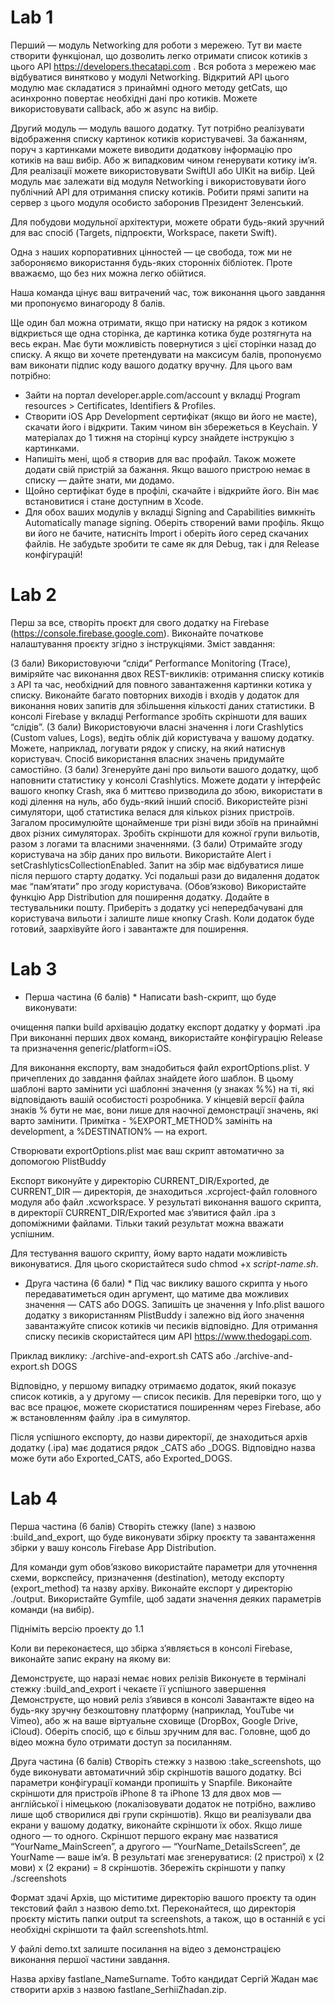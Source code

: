# Lab 1

Перший — модуль Networking для роботи з мережею. Тут ви маєте створити функціонал, що дозволить легко отримати список котиків з цього API https://developers.thecatapi.com . Вся робота з мережею має відбуватися винятково у модулі Networking. Відкритий API цього модулю має складатися з принаймні одного методу getCats, що асинхронно повертає необхідні дані про котиків. Можете використовувати callback, або ж async на вибір.

Другий модуль — модуль вашого додатку. Тут потрібно реалізувати відображення списку картинок котиків користувачеві. За бажанням, поруч з картинками можете виводити додаткову інформацію про котиків на ваш вибір. Або ж випадковим чином генерувати котику імʼя. Для реалізації можете використовувати SwiftUI або UIKit на вибір. Цей модуль має залежати від модуля Networking і використовувати його публічний API для отримання списку котиків. Робити прямі запити на сервер з цього модуля особисто заборонив Президент Зеленський.

Для побудови модульної архітектури, можете обрати будь-який зручний для вас спосіб (Targets, підпроєкти, Workspace, пакети Swift).

Одна з наших корпоративних цінностей — це свобода, тож ми не забороняємо використання будь-яких сторонніх бібліотек. Проте вважаємо, що без них можна легко обійтися.

Наша команда цінує ваш витрачений час, тож виконання цього завдання ми пропонуємо винагороду 8 балів.

Ще один бал можна отримати, якщо при натиску на рядок з котиком відкриється ще одна сторінка, де картинка котика буде розтягнута на весь екран. Має бути можливість повернутися з цієї сторінки назад до списку. А якщо ви хочете претендувати на максисум балів, пропонуємо вам виконати підпис коду вашого додатку вручну. Для цього вам потрібно:

- Зайти на портал developer.apple.com/account у вкладці Program resources > Certificates, Identifiers & Profiles.
- Створити iOS App Development сертифікат (якщо ви його не маєте), скачати його і відкрити. Таким чином він збережеться в Keychain. У матеріалах до 1 тижня на сторінці курсу знайдете інструкцію з картинками.
- Напишіть мені, щоб я створив для вас профайл. Також можете додати свій пристрій за бажання. Якщо вашого пристрою немає в списку — дайте знати, ми додамо.
- Щойно сертифікат буде в профілі, скачайте і відкрийте його. Він має встановитися і стане доступним в Xcode.
- Для обох ваших модулів у вкладці Signing and Capabilities вимкніть Automatically manage signing. Оберіть створений вами профіль. Якщо ви його не бачите, натисніть Import і оберіть його серед скачаних файлів. Не забудьте зробити те саме як для Debug, так і для Release конфігурацій!


# Lab 2

Перш за все, створіть проєкт для свого додатку на Firebase (https://console.firebase.google.com). Виконайте початкове налаштування проєкту згідно з інструкціями. Зміст завдання:

(3 бали) Використовуючи “сліди” Performance Monitoring (Trace), виміряйте час виконання двох REST-викликів: отримання списку котиків з API та час, необхідний для повного завантаження картинки котика у списку. Виконайте багато повторних виходів і входів у додаток для виконання нових запитів для збільшення кількості даних статистики. В консолі Firebase у вкладці Performance зробіть скріншоти для ваших “слідів”.
(3 бали) Використовуючи власні значення і логи Crashlytics (Custom values, Logs), ведіть облік дій користувача у вашому додатку. Можете, наприклад, логувати рядок у списку, на який натиснув користувач. Спосіб використання власних значень придумайте самостійно.
(3 бали) Згенеруйте дані про вильоти вашого додатку, щоб наповнити статистику у консолі Crashlytics. Можете додати у інтерфейс вашого кнопку Crash, яка б миттєво призводила до збою, використати в коді ділення на нуль, або будь-який інший спосіб. Використейте різні симулятори, щоб статистика велася для кількох різних пристроїв. Загалом просимулюйте щонайменше три різні види збоїв на принаймні двох різних симуляторах. Зробіть скріншоти для кожної групи вильотів, разом з логами та власними значеннями.
(3 бали) Отримайте згоду користувача на збір даних про вильоти. Використайте Alert і setCrashlyticsCollectionEnabled. Запит на збір має відбуватися лише після першого старту додатку. Усі подальші рази до видалення додаток має “памʼятати” про згоду користувача.
(Обовʼязково) Використайте функцію App Distribution для поширення додатку. Додайте в тестувальники пошту. Приберіть з додатку усі непередбачувані для користувача вильоти і залиште лише кнопку Crash. Коли додаток буде готовий, заархівуйте його і завантажте для поширення.


# Lab 3

* Перша частина (6 балів) *
Написати bash-скрипт, що буде виконувати:

очищення папки build
архівацію додатку
експорт додатку у форматі .ipa
При виконанні перших двох команд, використайте конфігурацію Release та призначення generic/platform=iOS.

Для виконання експорту, вам знадобиться файл exportOptions.plist. У причеплених до завдання файлах знайдете його шаблон. В цьому шаблоні варто замінити усі шаблонні значення (у знаках %%) на ті, які відповідають вашій особистості розробника. У кінцевій версії файла знаків % бути не має, вони лише для наочної демонстрації значень, які варто замінити. Примітка - %EXPORT_METHOD% замініть на development, а %DESTINATION% — на export.

Створювати exportOptions.plist має ваш скрипт автоматично за допомогою PlistBuddy

Експорт виконуйте у директорію CURRENT_DIR/Exported, де CURRENT_DIR — директорія, де знаходиться .xcproject-файл головного модуля або файл .xcworkspace. У результаті виконання вашого скрипта, в директорії CURRENT_DIR/Exported має зʼявитися файл .ipa з допоміжними файлами. Тільки такий результат можна вважати успішним.

Для тестування вашого скрипту, йому варто надати можливість виконуватися. Для цього скористайтеся sudo chmod +x *script-name.sh*.

* Друга частина (6 бали) *
Під час виклику вашого скрипта у нього передаватиметься один аргумент, що матиме два можливих значення — CATS або DOGS. Запишіть це значення у Info.plist вашого додатку з використанням PlistBuddy і залежно від його значення завантажуйте список котиків чи песиків відповідно. Для отримання списку песиків скористайтеся цим API https://www.thedogapi.com.

Приклад виклику: ./archive-and-export.sh CATS або ./archive-and-export.sh DOGS

Відповідно, у першому випадку отримаємо додаток, який показує список котиків, а у другому — список песиків. Для перевірки того, що у вас все працює, можете скористатися поширенням через Firebase, або ж встановленням файлу .ipa в симулятор.

Після успішного експорту, до назви директорії, де знаходиться архів додатку (.ipa) має додатися рядок _CATS або _DOGS. Відповідно назва може бути або Exported_CATS, або Exported_DOGS.


# Lab 4
Перша частина (6 балів)
Створіть стежку (lane) з назвою :build_and_export, що буде виконувати збірку проєкту та завантаження збірки у вашу консоль Firebase App Distribution.

Для команди gym обовʼязково використайте параметри для уточнення схеми, воркспейсу, призначення (destination), методу експорту (export_method) та назву архіву. Виконайте експорт у директорію ./output. Використайте Gymfile, щоб задати значення деяких параметрів команди (на вибір).

Підніміть версію проекту до 1.1

Коли ви переконаєтеся, що збірка зʼявляється в консолі Firebase, виконайте запис екрану на якому ви:

Демонструєте, що наразі немає нових релізів
Виконуєте в терміналі стежку :build_and_export і чекаєте її успішного завершення
Демонструєте, що новий реліз зʼявився в консолі
Завантажте відео на будь-яку зручну безкоштовну платформу (наприклад, YouTube чи Vimeo), або ж на ваше віртуальне сховище (DropBox, Google Drive, iCloud). Оберіть спосіб, що є більш зручним для вас. Головне, щоб до відео можна було отримати доступ за посиланням.

Друга частина (6 балів)
Створіть стежку з назвою :take_screenshots, що буде виконувати автоматичний збір скріншотів вашого додатку. Всі параметри конфігурації команди пропишіть у Snapfile. Виконайте скріншоти для пристроїв iPhone 8 та iPhone 13 для двох мов — англійської і німецькою (локалізовувати додаток не потрібно, важливо лише щоб створилися дві групи скріншотів). Якщо ви реалізували два екрани у вашому додатку, виконайте скріншоти їх обох. Якщо лише одного — то одного. Скріншот першого екрану має назватися “YourName_MainScreen”, а другого — “YourName_DetailsScreen”, де YourName — ваше імʼя. В результаті має згенеруватися: (2 пристрої) х (2 мови) х (2 екрани) = 8 скріншотів. Збережіть скріншоти у папку ./screenshots

Формат здачі
Архів, що міститиме директорію вашого проєкту та один текстовий файл з назвою demo.txt. Переконайтеся, що директорія проєкту містить папки output та screenshots, а також, що в останній є усі необхідні скріншоти та файл screenshots.html.

У файлі demo.txt залиште посилання на відео з демонстрацією виконання першої частини завдання.

Назва архіву fastlane_NameSurname. Тобто кандидат Сергій Жадан має створити архів з назвою fastlane_SerhiiZhadan.zip.
